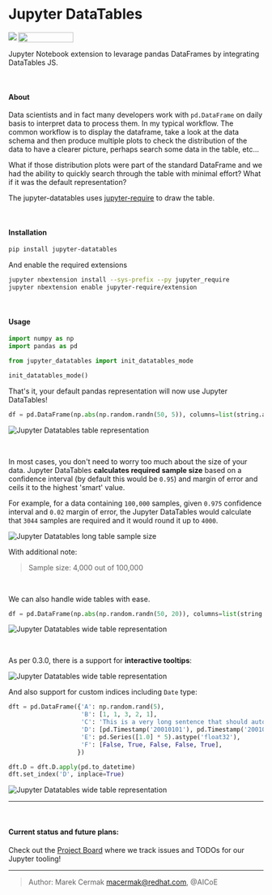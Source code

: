 # Jupyter DataTables

<a href="https://nbviewer.jupyter.org/github/CermakM/jupyter-datatables/blob/master/examples/jupyter-datatables-0.3.0.ipynb" 
   target="_parent">
   <img align="left" 
      src="https://mybinder.org/badge_logo.svg">
</a>
<a href="https://nbviewer.jupyter.org/github/CermakM/jupyter-datatables/blob/master/examples/" 
   target="_parent">
   <img
      src="https://raw.githubusercontent.com/jupyter/design/master/logos/Badges/nbviewer_badge.png" 
      width="109" height="20">
</a>

Jupyter Notebook extension to levarage pandas DataFrames by integrating DataTables JS.



<br>

#### About

Data scientists and in fact many developers work with `pd.DataFrame` on daily basis to interpret data to process them. In my typical workflow. The common workflow is to display the dataframe, take a look at the data schema and then produce multiple plots to check the distribution of the data to have a clearer picture, perhaps search some data in the table, etc...

What if those distribution plots were part of the standard DataFrame and we had the ability to quickly search through the table with minimal effort? What if it was the default representation?

The jupyter-datatables uses [jupyter-require](https://github.com/CermakM/jupyter-require) to draw the table.

<br>

#### Installation

```bash
pip install jupyter-datatables
```

And enable the required extensions

```bash
jupyter nbextension install --sys-prefix --py jupyter_require
jupyter nbextension enable jupyter-require/extension
```

<br>

#### Usage

```python
import numpy as np
import pandas as pd

from jupyter_datatables import init_datatables_mode

init_datatables_mode()
```

That's it, your default pandas representation will now use Jupyter DataTables!

```python
df = pd.DataFrame(np.abs(np.random.randn(50, 5)), columns=list(string.ascii_uppercase[:5]))
```

![Jupyter Datatables table representation](https://raw.github.com/CermakM/jupyter-datatables/master/assets/images/jupyter-datatables.png)

<br>

In most cases, you don't need to worry too much about the size of your data. Jupyter DataTables **calculates required sample size** based on a confidence interval (by default this would be `0.95`) and margin of error and ceils it to the highest 'smart' value.

For example, for a data containing `100,000` samples, given `0.975` confidence interval and `0.02` margin of error, the Jupyter DataTables would calculate that `3044` samples are required and it would round it up to `4000`.

![Jupyter Datatables long table sample size](https://raw.github.com/CermakM/jupyter-datatables/master/assets/images/jupyter-datatables-long.png)

With additional note:

> Sample size: 4,000 out of 100,000

<br>

We can also handle wide tables with ease.

```python
df = pd.DataFrame(np.abs(np.random.randn(50, 20)), columns=list(string.ascii_uppercase[:20]))
```

![Jupyter Datatables wide table representation](https://raw.github.com/CermakM/jupyter-datatables/master/assets/images/jupyter-datatables-wide.gif)

<br>

As per 0.3.0, there is a support for **interactive tooltips**:

![Jupyter Datatables wide table representation](https://raw.github.com/CermakM/jupyter-datatables/master/assets/images/jupyter-datatables-tooltips.gif)


And also support for custom indices including `Date` type:

```python
dft = pd.DataFrame({'A': np.random.rand(5),
                    'B': [1, 1, 3, 2, 1],
                    'C': 'This is a very long sentence that should automatically be trimmed',
                    'D': [pd.Timestamp('20010101'), pd.Timestamp('20010102'), pd.Timestamp('20010103'), pd.Timestamp('20010104'), pd.Timestamp('20010105')],
                    'E': pd.Series([1.0] * 5).astype('float32'),
                    'F': [False, True, False, False, True],
                   })

dft.D = dft.D.apply(pd.to_datetime)
dft.set_index('D', inplace=True)
```

![Jupyter Datatables wide table representation](https://raw.github.com/CermakM/jupyter-datatables/master/assets/images/jupyter-datatables-datetime-tooltips.gif)

---

<br>

#### Current status and future plans:

Check out the [Project Board](https://github.com/users/CermakM/projects/1) where we track issues and TODOs for our Jupyter tooling!

---

> Author: Marek Cermak <macermak@redhat.com>, @AICoE

